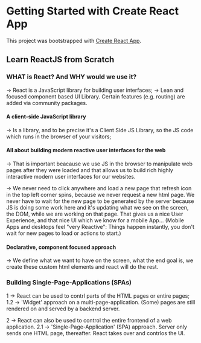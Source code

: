 # Getting Started with Create React App

This project was bootstrapped with [Create React App](https://github.com/facebook/create-react-app).

## Learn ReactJS from Scratch

### WHAT is React? And WHY would we use it?

→ React is a JavaScript library for building user interfaces;
→ Lean and focused component based UI Library. Certain features (e.g. routing) are added via community packages.

#### A client-side JavaScript library

→ Is a library, and to be precise it's a Client Side JS Library, so the JS code which runs in the browser of your visitors;

#### All about building modern reactive user interfaces for the web

→ That is important beacause we use JS in the browser to manipulate web pages after they were loaded and that allows us to build rich highly interactive modern user interfaces for our websites.

→ We never need to click anywhere and load a new page that refresh icon in the top left corner spins, because we never request a new html page. We never have to wait for the new page to be generated by the server because JS is doing some work here and it's updating what we see on the screen, the DOM, while we are working on that page. That gives us a nice User Experience, and that nice UI which we know for a mobile App... (Mobile Apps and desktops feel "very Reactive": Things happen instantly, you don't wait for new pages to load or actions to start.)

#### Declarative, component focused approach

→ We define what we want to have on the screen, what the end goal is, we create these custom html elements and react will do the rest.

### Building Single-Page-Applications (SPAs)

1 → React can be used to contrl parts of the HTML pages or entire pages;
1.2 → 'Widget' approach on a multi-page-application. (Some) pages are still rendered on and served by a backend server.

2 → React can also be used to control the entire frontend of a web application.
2.1 → 'Single-Page-Application' (SPA) approach. Server only sends one HTML page, thereafter. React takes over and contrlos the UI.
